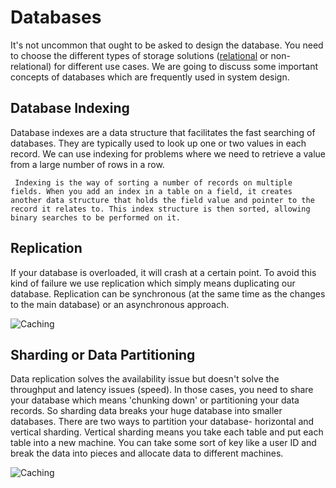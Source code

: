 # Databases

It's not uncommon that ought to be asked to design the database. You need to choose the different types of storage solutions ([relational](https://github.com/Pragya2056/system-design-concepts-hacktoberfest2022/tree/master/Databases/Relational%20Database) or non-relational) for different use cases. We are going to discuss some important concepts of databases which are frequently used in system design.

## Database Indexing

Database indexes are a data structure that facilitates the fast searching of databases. They are typically used to look up one or two values in each record. We can use indexing for problems where we need to retrieve a value from a large number of rows in a row.

     Indexing is the way of sorting a number of records on multiple fields. When you add an index in a table on a field, it creates another data structure that holds the field value and pointer to the record it relates to. This index structure is then sorted, allowing binary searches to be performed on it.

## Replication

If your database is overloaded, it will crash at a certain point. To avoid this kind of failure we use replication which simply means duplicating our database. Replication can be synchronous (at the same time as the changes to the main database) or an asynchronous approach.

![Caching](https://media.geeksforgeeks.org/wp-content/uploads/20200824220433/DataBaseReplicationSystemDesign.png)

## Sharding or Data Partitioning

Data replication solves the availability issue but doesn't solve the throughput and latency issues (speed). In those cases, you need to share your database which means 'chunking down' or partitioning your data records. So sharding data breaks your huge database into smaller databases.
There are two ways to partition your database- horizontal and vertical sharding. Vertical sharding means you take each table and put each table into a new machine. You can take some sort of key like a user ID and break the data into pieces and allocate data to different machines.

![Caching](https://media.geeksforgeeks.org/wp-content/uploads/20200824220542/ShardingorDataPartitioningSystemDesignExample.png)
